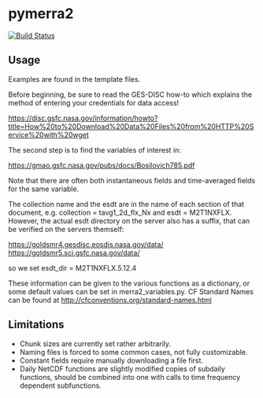 # pymerra2

[![Build Status](https://travis-ci.org/Ouranosinc/pymerra2.svg?branch=master)](https://travis-ci.org/Ouranosinc/pymerra2)

## Usage

Examples are found in the template files.

Before beginning, be sure to read the GES-DISC how-to which explains the method of entering your credentials for data access!

https://disc.gsfc.nasa.gov/information/howto?title=How%20to%20Download%20Data%20Files%20from%20HTTP%20Service%20with%20wget

The second step is to find the variables of interest in:

https://gmao.gsfc.nasa.gov/pubs/docs/Bosilovich785.pdf

Note that there are often both instantaneous fields and time-averaged fields for the same variable.

The collection name and the esdt are in the name of each section of that document, e.g. collection = tavg1_2d_flx_Nx and esdt = M2T1NXFLX.
However, the actual esdt directory on the server also has a suffix, that can be verified on the servers themself:

https://goldsmr4.gesdisc.eosdis.nasa.gov/data/
https://goldsmr5.sci.gsfc.nasa.gov/data/

so we set esdt_dir = M2T1NXFLX.5.12.4

These information can be given to the various functions as a dictionary,
or some default values can be set in merra2_variables.py.
CF Standard Names can be found at http://cfconventions.org/standard-names.html

## Limitations

- Chunk sizes are currently set rather arbitrarily.
- Naming files is forced to some common cases, not fully customizable.
- Constant fields require manually downloading a file first.
- Daily NetCDF functions are slightly modified copies of subdaily functions, should be combined into one with calls to time frequency dependent subfunctions.
